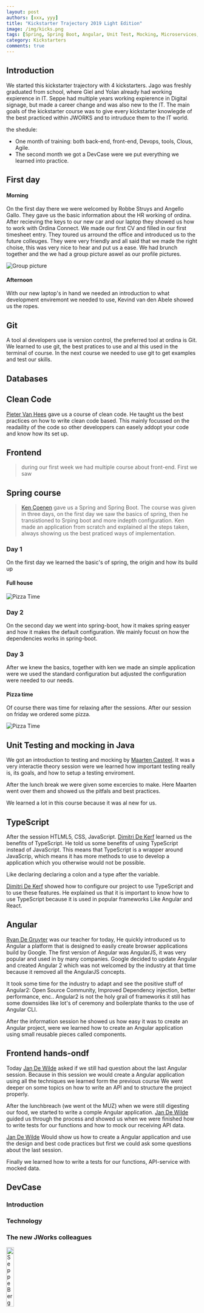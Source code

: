 ```yaml
---
layout: post
authors: [xxx, yyy]
title: "Kickstarter Trajectory 2019 Light Edition"
image: /img/kicks.png
tags: [Spring, Spring Boot, Angular, Unit Test, Mocking, Microservices, Git, DevOps, Docker, Typescript, Kickstarter, Security]
category: Kickstarters
comments: true
---
```


## Introduction

We started this kickstarter trajectory with 4 kickstarters. Jago was freshly graduated from school, where Giel and Yolan already had working expierence in IT. Seppe had multiple years working expierence in Digital signage, but made a career change and was also new to the IT.
The main goals of the kickstarter course was to give every kickstarter knowlegde of the best practiced within JWORKS and to intruduce them to the IT world.

the shedule: 
* One month of training: both back-end, front-end, Devops, tools, Clous, Agile. 
* The second month we got a DevCase were we put everything we learned into practice.

## First day

#### Morning

On the first day there we were welcomed by Robbe Struys and Angello Gallo. They gave us the basic information about the HR working of ordina. After recieving the keys to our new car and our laptop they showed us how to work with Ordina Connect. We made our first CV and filled in our first timesheet entry. They toured us arround the office and introduced us to the future colleuges. They were very friendly and all said that we made the right choise, this was very nice to hear and put us a ease. We had brunch together and the we had a group picture aswel as our profile pictures. 

<img class="image fit" alt="Group picture" src="/img/2019-Kickstarter-Trajectory-2019-light/group-picture.jpg">

#### Afternoon

With our new laptop's in hand we needed an introduction to what development enviremont we needed to use, Kevind van den Abele showed us the ropes.

## Git

A tool al developers use is version control, the preferred tool at ordina is Git. We learned to use git, the best pratices to use and al this used in the terminal of course. In the next course we needed to use git to get examples and test our skills. 

## Databases



## Clean Code

[Pieter Van Hees](/author/pieter-van-hees) gave us a course of clean code. He taught us the best practices on how to write clean code based. This mainly focussed on the readaility of the code so other developpers can easely addopt your code and know how its set up. 

## Frontend 
>during our first week we had multiple course about front-end. First we saw 

## Spring course
> [Ken Coenen](./author/ken-counen) gave us a Spring and Spring Boot. The course was given in three days, on the first day we saw the basics of spring, then he transistioned to Srping boot and more indepth configuration. Ken made an application from scratch and explained al the steps taken, always showing us the best praticed ways of implementation.

### Day 1

On the first day we learned the basic's of spring, the origin and how its build up

#### Full house

<img class="image fit" alt="Pizza Time" src="/img/2019-Kickstarter-Trajectory-2019-light/spring-session.jpg">

### Day 2 

On the second day we went into spring-boot, how it makes spring easyer and how it makes the default configuration. We mainly focust on how the dependencies works in spring-boot. 

### Day 3

After we knew the basics, together with ken we made an simple application were we used the standard configuration but adjusted the configuration were needed to our needs.

#### Pizza time 

Of course there was time for relaxing after the sessions. After our session on friday we ordered some pizza. 

<img class="image fit" alt="Pizza Time" src="/img/2019-Kickstarter-Trajectory-2019-light/pizza-time.jpg">

## Unit Testing and mocking in Java

We got an introduction to testing and mocking by [Maarten Casteel](/author/maarten-casteels). 
It was a very interactie theory session were we learned how important testing really is, its goals, and how to setup a testing enviroment. 

After the lunch break we were given some excercies to make. Here Maarten went over them and showed us the pitfals and best practices. 

We learned a lot in this course because it was al new for us. 

## TypeScript
After the session HTLML5, CSS, JavaScript. [Dimitri De Kerf](/author/dimitri-de-kerf) learned us the benefits of TypeScript. 
He told us some benefits of using TypeScript instead of JavaScript. This means that TypeScript is a wrapper around JavaScrip, 
which means it has more methods to use to develop a application which you otherwise would not be possible.

Like declaring declaring a colon and a type after the variable.

[Dimitri De Kerf](/author/dimitri-de-kerf) showed how to configure our project to use TypeScript and to use these features.
He explained us that it is important to know how to use TypeScript because it is used in popular frameworks Like Angular and React.


## Angular
[Ryan De Gruyter](/autor/Ryan-De-Gruyter) was our teacher for today, He quickly introduced us to Angular a platform that is designed to easily create browser applications build by Google. 
The first version of Angular was AngularJS, it was very popular and used in by many companies. Google decided to update Angular and created Angular 2 which was not welcomed by the industry at that time
because it removed all the AngularJS concepts. 

It took some time for the industry to adapt and see the positive stuff of Angular2: Open Source Community, Improved Dependency injection, better performance, enc..
Angular2 is not the holy grail of frameworks it still has some downsides like lot's of ceremony and boilerplate thanks to the use of Angular CLI.

After the information session he showed us how easy it was to create an Angular project, were we learned how to create an Angular application using small reusable pieces called components.

## Frontend hands-ondf

Today [Jan De Wilde](/autor/Jan-De-Wilde)  asked if we still had question about the last Angular session. Because in this session we would create a Angular application using all the techniques we learned form the previous course
We went deeper on some topics on how to write an API and to structure the project properly.

After the lunchbreach (we went ot the MUZ) when we were still digesting our food, we started to write a comple Angular application. [Jan De Wilde](/autor/Jan-De-Wilde) guided us through the process and showed us when we were finished how to write tests for our functions and how to mock our receiving API data.


[Jan De Wilde](/autor/Jan-De-Wilde) Would show us how to create a Angular application and use the design and best code practices but first we could ask some questions about the last session. 

Finally we learned how to write a tests for our functions, API-service with mocked data.

## DevCase

### Introduction 

### Technology 


### The new JWorks colleagues

<div class="row">
  <div class="column">
    <img class="p-image" width="20%" height="20%" alt="Seppe Berghmans" src="/img/2019-Kickstarter-Trajectory-2019-light/seppe-berghmans.jpg" />
  </div>
  <div class="column">
    <img class="p-image" width="20%" height="20%" alt="Yolan Vloeberghs " src="/img/2019-Kickstarter-Trajectory-2019-light/yolan-vloeberghs.jpg"  />   
  </div>
</div>



